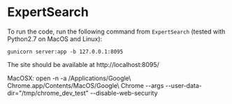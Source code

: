 # ExpertSearch

To run the code, run the following command from `ExpertSearch` (tested with Python2.7 on MacOS and Linux):

`gunicorn server:app -b 127.0.0.1:8095` 

The site should be available at http://localhost:8095/

MacOSX: 
open -n -a /Applications/Google\ Chrome.app/Contents/MacOS/Google\ Chrome --args --user-data-dir="/tmp/chrome_dev_test" --disable-web-security
